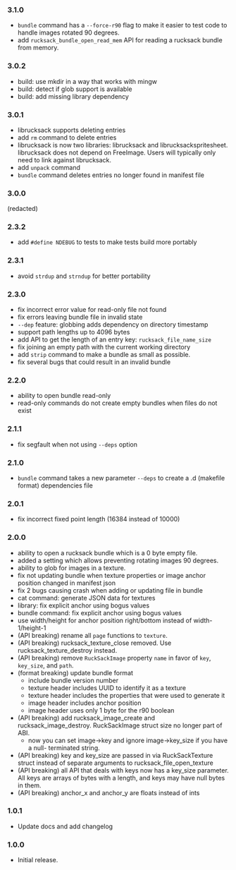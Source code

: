 ### 3.1.0

 * `bundle` command has a `--force-r90` flag to make it easier to test code to
   handle images rotated 90 degrees.
 * add `rucksack_bundle_open_read_mem` API for reading a rucksack bundle from
   memory.

### 3.0.2

 * build: use mkdir in a way that works with mingw
 * build: detect if glob support is available
 * build: add missing library dependency

### 3.0.1

 * librucksack supports deleting entries
 * add `rm` command to delete entries
 * librucksack is now two libraries: librucksack and librucksackspritesheet.
   librucksack does not depend on FreeImage. Users will typically only need
   to link against librucksack.
 * add `unpack` command
 * `bundle` command deletes entries no longer found in manifest file

### 3.0.0

(redacted)

### 2.3.2

 * add `#define NDEBUG` to tests to make tests build more portably

### 2.3.1

 * avoid `strdup` and `strndup` for better portability

### 2.3.0

 * fix incorrect error value for read-only file not found
 * fix errors leaving bundle file in invalid state
 * `--dep` feature: globbing adds dependency on directory timestamp
 * support path lengths up to 4096 bytes
 * add API to get the length of an entry key: `rucksack_file_name_size`
 * fix joining an empty path with the current working directory
 * add `strip` command to make a bundle as small as possible.
 * fix several bugs that could result in an invalid bundle

### 2.2.0

 * ability to open bundle read-only
 * read-only commands do not create empty bundles when files do not exist

### 2.1.1

 * fix segfault when not using `--deps` option

### 2.1.0

 * `bundle` command takes a new parameter `--deps` to create a .d
   (makefile format) dependencies file

### 2.0.1

 * fix incorrect fixed point length (16384 instead of 10000)

### 2.0.0

 * ability to open a rucksack bundle which is a 0 byte empty file.
 * added a setting which allows preventing rotating images 90 degrees.
 * ability to glob for images in a texture.
 * fix not updating bundle when texture properties or image anchor position
   changed in manifest json
 * fix 2 bugs causing crash when adding or updating file in bundle
 * cat command: generate JSON data for textures
 * library: fix explicit anchor using bogus values
 * bundle command: fix explicit anchor using bogus values
 * use width/height for anchor position right/bottom instead of width-1/height-1
 * (API breaking) rename all `page` functions to `texture`.
 * (API breaking) rucksack_texture_close removed. Use rucksack_texture_destroy
   instead.
 * (API breaking) remove `RuckSackImage` property `name` in favor of `key`,
   `key_size`, and `path`.
 * (format breaking) update bundle format
   - include bundle version number
   - texture header includes UUID to identify it as a texture
   - texture header includes the properties that were used to generate it
   - image header includes anchor position
   - image header uses only 1 byte for the r90 boolean
 * (API breaking) add rucksack_image_create and rucksack_image_destroy.
   RuckSackImage struct size no longer part of ABI.
   - now you can set image->key and ignore image->key_size if you have a null-
     terminated string.
 * (API breaking) key and key_size are passed in via RuckSackTexture struct
   instead of separate arguments to rucksack_file_open_texture
 * (API breaking) all API that deals with keys now has a key_size parameter. All
   keys are arrays of bytes with a length, and keys may have null bytes in them.
 * (API breaking) anchor_x and anchor_y are floats instead of ints

### 1.0.1

 * Update docs and add changelog

### 1.0.0

 * Initial release.

